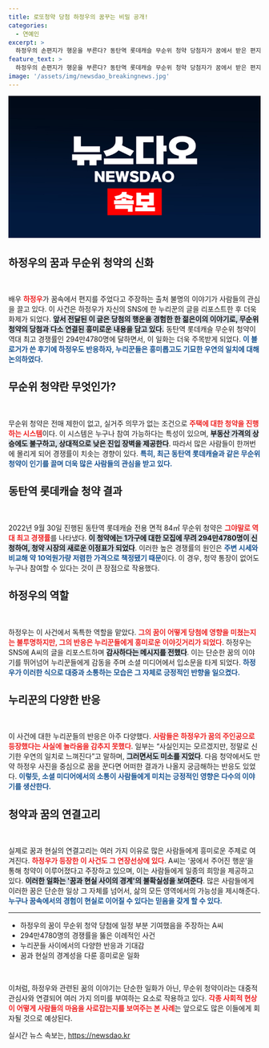 ```yaml
---
title: 로또청약 당첨 하정우의 꿈꾸는 비밀 공개!
categories:
  - 연예인
excerpt: >
  하정우의 손편지가 행운을 부른다? 동탄역 롯데캐슬 무순위 청약 당첨자가 꿈에서 받은 편지의 주인공이라며 화제를 모았다! 294만 대 1의 확률을 뚫고 당첨된 그의 사연과 하정우의 특별한 응답을 확인해보세요!
feature_text: >
  하정우의 손편지가 행운을 부른다? 동탄역 롯데캐슬 무순위 청약 당첨자가 꿈에서 받은 편지의 주인공이라며 화제를 모았다! 294만 대 1의 확률을 뚫고 당첨된 그의 사연과 하정우의 특별한 응답을 확인해보세요!
image: '/assets/img/newsdao_breakingnews.jpg'
---
```


<p><img src="/assets/img/newsdao_breakingnews.jpg" alt="implanttips 속보" /></p>

<h2 data-ke-size="size26">하정우의 꿈과 무순위 청약의 신화</h2>

<p data-ke-size="size16">&nbsp;</p>

<p>배우 <b><span style="color: #ee2323;">하정우</span></b>가 꿈속에서 편지를 주었다고 주장하는 출처 불명의 이야기가 사람들의 관심을 끌고 있다. 이 사건은 하정우가 자신의 SNS에 한 누리꾼의 글을 리포스트한 후 더욱 화제가 되었다. <b><span style="background-color: #21538527;">앞서 전달된 이 글은 당첨의 행운을 경험한 한 젊은이의 이야기로, 무순위 청약의 당첨과 다소 연결된 흥미로운 내용을 담고 있다.</span></b> 동탄역 롯데캐슬 무순위 청약이 역대 최고 경쟁률인 294만4780명에 달하면서, 이 일화는 더욱 주목받게 되었다. <b><span style="color: #1a5490;">이 블로거가 쓴 후기에 하정우도 반응하자, 누리꾼들은 흥미롭고도 기묘한 우연의 일치에 대해 논의하였다.</span></b></p>

<h2 data-ke-size="size26">무순위 청약란 무엇인가?</h2>

<p data-ke-size="size16">&nbsp;</p>

<p>무순위 청약은 전매 제한이 없고, 실거주 의무가 없는 조건으로 <b><span style="color: #ee2323;">주택에 대한 청약을 진행하는 시스템</span></b>이다. 이 시스템은 누구나 참여 가능하다는 특성이 있으며, <b><span style="background-color: #21538527;">부동산 가격의 상승에도 불구하고, 상대적으로 낮은 진입 장벽을 제공한다</span></b>. 따라서 많은 사람들이 한꺼번에 몰리게 되어 경쟁률이 치솟는 경향이 있다. <b><span style="color: #1a5490;">특히, 최근 동탄역 롯데캐슬과 같은 무순위 청약이 인기를 끌며 더욱 많은 사람들의 관심을 받고 있다.</span></b></p>

<h2 data-ke-size="size26">동탄역 롯데캐슬 청약 결과</h2>

<p data-ke-size="size16">&nbsp;</p>

<p>2022년 9월 30일 진행된 동탄역 롯데캐슬 전용 면적 84㎡ 무순위 청약은 <b><span style="color: #ee2323;">그야말로 역대 최고 경쟁률</span></b>를 나타냈다. <b><span style="background-color: #21538527;">이 청약에는 1가구에 대한 모집에 무려 294만4780명이 신청하여, 청약 시장의 새로운 이정표가 되었다</span></b>. 이러한 높은 경쟁률의 원인은 <b><span style="color: #1a5490;">주변 시세와 비교해 약 10억원가량 저렴한 가격으로 책정됐기 때문</span></b>이다. 이 경우, 청약 통장이 없어도 누구나 참여할 수 있다는 것이 큰 장점으로 작용했다.</p>

<h2 data-ke-size="size26">하정우의 역할</h2>

<p data-ke-size="size16">&nbsp;</p>

<p>하정우는 이 사건에서 독특한 역할을 맡았다. <b><span style="color: #ee2323;">그의 꿈이 어떻게 당첨에 영향을 미쳤는지는 불투명하지만, 그의 반응은 누리꾼들에게 흥미로운 이야깃거리가 되었다</span></b>. 하정우는 SNS에 A씨의 글을 리포스트하며 <b><span style="background-color: #21538527;">감사하다는 메시지를 전했다</span></b>. 이는 단순한 꿈의 이야기를 뛰어넘어 누리꾼들에게 감동을 주며 소셜 미디어에서 입소문을 타게 되었다. <b><span style="color: #1a5490;">하정우가 이러한 식으로 대중과 소통하는 모습은 그 자체로 긍정적인 반향을 일으켰다.</span></b></p>

<h2 data-ke-size="size26">누리꾼의 다양한 반응</h2>

<p data-ke-size="size16">&nbsp;</p>

<p>이 사건에 대한 누리꾼들의 반응은 아주 다양했다. <b><span style="color: #ee2323;">사람들은 하정우가 꿈의 주인공으로 등장했다는 사실에 놀라움을 감추지 못했다</span></b>. 일부는 “사실인지는 모르겠지만, 정말로 신기한 우연의 일치로 느껴진다”고 말하며, <b><span style="background-color: #21538527;">그러면서도 미소를 지었다</span></b>. 다음 청약에서도 만약 하정우 사진을 중심으로 꿈을 꾼다면 어떠한 결과가 나올지 궁금해하는 반응도 있었다. <b><span style="color: #1a5490;">이렇듯, 소셜 미디어에서의 소통이 사람들에게 미치는 긍정적인 영향은 다수의 이야기를 생산한다.</span></b></p>

<h2 data-ke-size="size26">청약과 꿈의 연결고리</h2>

<p data-ke-size="size16">&nbsp;</p>

<p>실제로 꿈과 현실의 연결고리는 여러 가지 이유로 많은 사람들에게 흥미로운 주제로 여겨진다. <b><span style="color: #ee2323;">하정우가 등장한 이 사건도 그 연장선상에 있다</span></b>. A씨는 ‘꿈에서 주어진 행운’을 통해 청약이 이루어졌다고 주장하고 있으며, 이는 사람들에게 일종의 희망을 제공하고 있다. <b><span style="background-color: #21538527;">이러한 일화는 '꿈과 현실 사이의 경계'의 불확실성을 보여준다</span></b>. 많은 사람들에게 이러한 꿈은 단순한 일상 그 자체를 넘어서, 삶의 모든 영역에서의 가능성을 제시해준다. <b><span style="color: #1a5490;">누구나 꿈속에서의 경험이 현실로 이어질 수 있다는 믿음을 갖게 할 수 있다.</span></b></p>

<hr>

<ul>
    <li>하정우의 꿈이 무순위 청약 당첨에 일정 부분 기여했음을 주장하는 A씨</li>
    <li>294만4780명의 경쟁률을 뚫은 이례적인 사건</li>
    <li>누리꾼들 사이에서의 다양한 반응과 기대감</li>
    <li>꿈과 현실의 경계성을 다룬 흥미로운 일화</li>
</ul>

<p data-ke-size="size16">&nbsp;</p>

<p>이처럼, 하정우와 관련된 꿈의 이야기는 단순한 일화가 아닌, 무순위 청약이라는 대중적 관심사와 연결되어 여러 가지 의미를 부여하는 요소로 작용하고 있다. <b><span style="color: #ee2323;">각종 사회적 현상이 어떻게 사람들의 마음을 사로잡는지를 보여주는 본 사례</span></b>는 앞으로도 많은 이들에게 회자될 것으로 예상된다.</p>
실시간 뉴스 속보는, <a href="https://newsdao.kr" rel="dofollow">https://newsdao.kr</a>


